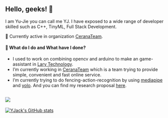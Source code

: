 ## Hello, geeks! 👋

I am Yu-Jie you can call me YJ. I have exposed to a wide range of developer skilled such as C++, TinyML, Full Stack Development. 

🌱 Currently active in organization [CeranaTeam](https://github.com/CeranaTeam). 

#### 🔭 What do I do and What have I done?
* I used to work on combining opencv and arduino to make an game-assistant in [Lary Technology](https://github.com/Lary-Tech). 
* I’m currently working in [CeranaTeam](https://github.com/CeranaTeam) which is a team trying to provide simple, convenient and fast online service. 
* I’m currently trying to do fencing-action-recognition by using [mediapipe](https://github.com/google/mediapipe) and [yolo](https://github.com/ultralytics/yolov5). And you can find my research proposal [here](https://github.com/YJack0000/fencing_pose_detection/blob/main/Research%20Proposal.md).

![](https://skillicons.dev/icons?perline=15&i=vue,nuxt,tailwind,expressjs,mongodb,firebase,vercel,gcp,docker,k8s,arduino)
---
[![YJack's GitHub stats](https://github-readme-stats.vercel.app/api?username=YJack0000)](https://github.com/anuraghazra/github-readme-stats)
<br></br>

<!--[![TOP Used Lang](https://github-readme-stats.vercel.app/api/top-langs/?username=YJack0000)](https://github.com/anuraghazra/github-readme-stats)-->
